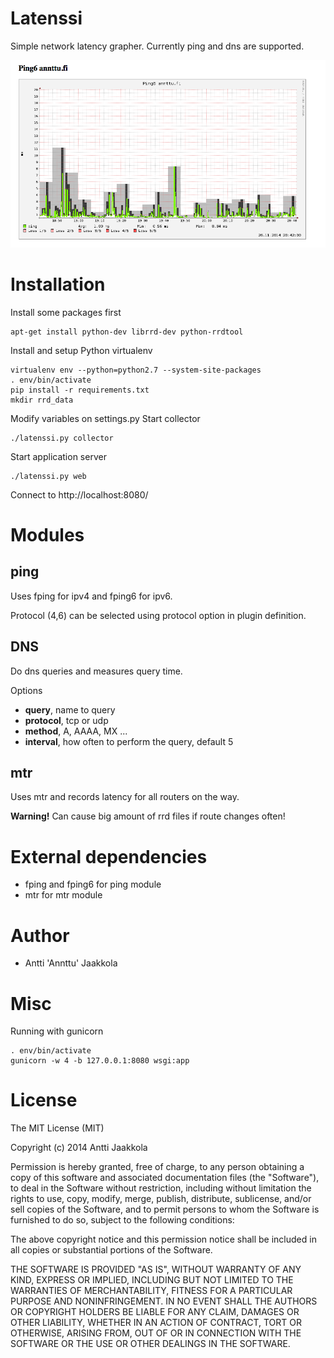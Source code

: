 Latenssi
========

Simple network latency grapher. Currently ping and dns are supported.

![Screenshot](external/screenshot.png)


Installation
============

Install some packages first

    apt-get install python-dev librrd-dev python-rrdtool

Install and setup Python virtualenv

    virtualenv env --python=python2.7 --system-site-packages
    . env/bin/activate
    pip install -r requirements.txt
    mkdir rrd_data

Modify variables on settings.py
Start collector

    ./latenssi.py collector

Start application server

    ./latenssi.py web

Connect to http://localhost:8080/

Modules
======

ping
----
Uses fping for ipv4 and fping6 for ipv6.

Protocol (4,6) can be selected using protocol option in plugin definition.


DNS
---

Do dns queries and measures query time.

Options

* <b>query</b>, name to query
* <b>protocol</b>, tcp or udp
* <b>method</b>, A, AAAA, MX ...
* <b>interval</b>, how often to perform the query, default 5 

mtr
---

Uses mtr and records latency for all routers on the way.

<b>Warning!</b> Can cause big amount of rrd files if route changes often!


External dependencies
============
* fping and fping6 for ping module
* mtr for mtr module

Author
======

* Antti 'Annttu' Jaakkola


Misc
====

Running with gunicorn

    . env/bin/activate
    gunicorn -w 4 -b 127.0.0.1:8080 wsgi:app


License
=======

The MIT License (MIT)

Copyright (c) 2014 Antti Jaakkola

Permission is hereby granted, free of charge, to any person obtaining a copy
of this software and associated documentation files (the "Software"), to deal
in the Software without restriction, including without limitation the rights
to use, copy, modify, merge, publish, distribute, sublicense, and/or sell
copies of the Software, and to permit persons to whom the Software is
furnished to do so, subject to the following conditions:

The above copyright notice and this permission notice shall be included in
all copies or substantial portions of the Software.

THE SOFTWARE IS PROVIDED "AS IS", WITHOUT WARRANTY OF ANY KIND, EXPRESS OR
IMPLIED, INCLUDING BUT NOT LIMITED TO THE WARRANTIES OF MERCHANTABILITY,
FITNESS FOR A PARTICULAR PURPOSE AND NONINFRINGEMENT. IN NO EVENT SHALL THE
AUTHORS OR COPYRIGHT HOLDERS BE LIABLE FOR ANY CLAIM, DAMAGES OR OTHER
LIABILITY, WHETHER IN AN ACTION OF CONTRACT, TORT OR OTHERWISE, ARISING FROM,
OUT OF OR IN CONNECTION WITH THE SOFTWARE OR THE USE OR OTHER DEALINGS IN
THE SOFTWARE.
